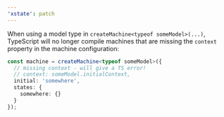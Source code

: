 ```yaml
---
'xstate': patch
---
```


When using a model type in `createMachine<typeof someModel>(...)`, TypeScript will no longer compile machines that are missing the `context` property in the machine configuration:

```ts
const machine = createMachine<typeof someModel>({
  // missing context - will give a TS error!
  // context: someModel.initialContext,
  initial: 'somewhere',
  states: {
    somewhere: {}
  }
});
```
